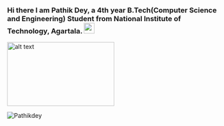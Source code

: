 <!-- ### Hi there 👋 -->

<!--
**Pathikdey/Pathikdey** is a ✨ _special_ ✨ repository because its `README.md` (this file) appears on your GitHub profile.

Here are some ideas to get you started:

- 🔭 I’m currently working on ...
- 🌱 I’m currently learning ...
- 👯 I’m looking to collaborate on ...
- 🤔 I’m looking for help with ...
- 💬 Ask me about ...
- 📫 How to reach me: ...
- 😄 Pronouns: ...
- ⚡ Fun fact: ...
-->

### Hi there I am Pathik Dey, a 4th year B.Tech(Computer Science and Engineering) Student from National Institute of Technology, Agartala.  <img src="https://media.giphy.com/media/hvRJCLFzcasrR4ia7z/giphy.gif" width="25" height="25"> </h2>
<p align="left"><img src="https://media.giphy.com/media/RbDKaczqWovIugyJmW/giphy.gif" alt="alt text" width="250" height="150"> </p>
<p align="left"> <img src="https://komarev.com/ghpvc/?username=Pathikdey&label=Views&color=blue&style=plastic" alt="Pathikdey" /> </p>
